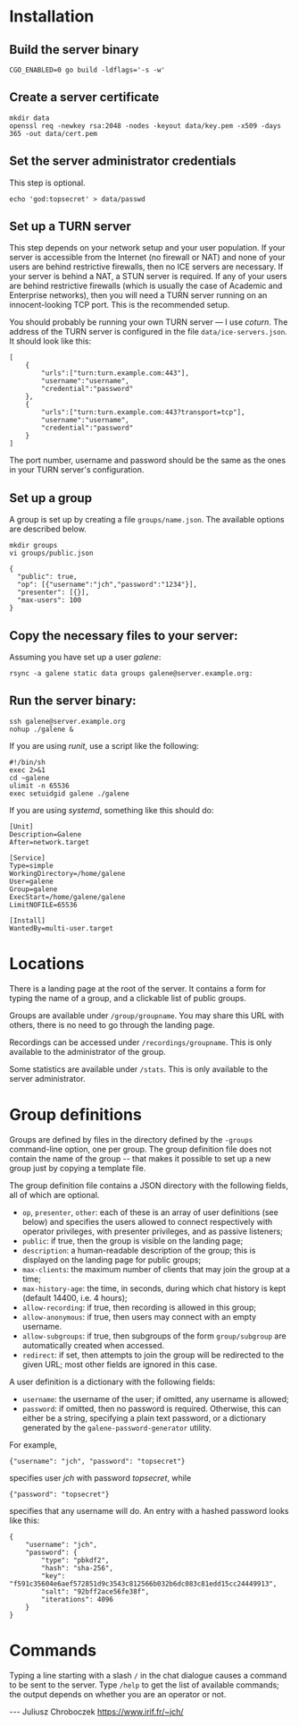 # Installation

## Build the server binary

    CGO_ENABLED=0 go build -ldflags='-s -w'

## Create a server certificate

    mkdir data
    openssl req -newkey rsa:2048 -nodes -keyout data/key.pem -x509 -days 365 -out data/cert.pem

## Set the server administrator credentials

This step is optional.

    echo 'god:topsecret' > data/passwd

## Set up a TURN server

This step depends on your network setup and your user population.  If your
server is accessible from the Internet (no firewall or NAT) and none of
your users are behind restrictive firewalls, then no ICE servers are
necessary.  If your server is behind a NAT, a STUN server is required.  If
any of your users are behind restrictive firewalls (which is usually the
case of Academic and Enterprise networks), then you will need a TURN
server running on an innocent-looking TCP port.  This is the recommended
setup.

You should probably be running your own TURN server — I use *coturn*.  The
address of the TURN server is configured in the file `data/ice-servers.json`.
It should look like this:

    [
        {
            "urls":["turn:turn.example.com:443"],
            "username":"username",
            "credential":"password"
        },
        {
            "urls":["turn:turn.example.com:443?transport=tcp"],
            "username":"username",
            "credential":"password"
        }
    ]

The port number, username and password should be the same as the ones in
your TURN server's configuration.

## Set up a group

A group is set up by creating a file `groups/name.json`.  The available
options are described below.

    mkdir groups
    vi groups/public.json

    {
      "public": true,
      "op": [{"username":"jch","password":"1234"}],
      "presenter": [{}],
      "max-users": 100
    }

## Copy the necessary files to your server:

Assuming you have set up a user *galene*:

    rsync -a galene static data groups galene@server.example.org:

## Run the server binary:

    ssh galene@server.example.org
    nohup ./galene &

If you are using *runit*, use a script like the following:

    #!/bin/sh
    exec 2>&1
    cd ~galene
    ulimit -n 65536
    exec setuidgid galene ./galene

If you are using *systemd*, something like this should do:

    [Unit]
    Description=Galene
    After=network.target

    [Service]
    Type=simple
    WorkingDirectory=/home/galene
    User=galene
    Group=galene
    ExecStart=/home/galene/galene
    LimitNOFILE=65536

    [Install]
    WantedBy=multi-user.target

# Locations

There is a landing page at the root of the server.  It contains a form
for typing the name of a group, and a clickable list of public groups.

Groups are available under `/group/groupname`.  You may share this URL
with others, there is no need to go through the landing page.

Recordings can be accessed under `/recordings/groupname`.  This is only
available to the administrator of the group.

Some statistics are available under `/stats`.  This is only available to
the server administrator.


# Group definitions

Groups are defined by files in the directory defined by the `-groups`
command-line option, one per group.  The group definition file does not
contain the name of the group -- that makes it possible to set up a new
group just by copying a template file.

The group definition file contains a JSON directory with the following
fields, all of which are optional.

 - `op`, `presenter`, `other`: each of these is an array of user
   definitions (see below) and specifies the users allowed to connect
   respectively with operator privileges, with presenter privileges, and
   as passive listeners;
 - `public`: if true, then the group is visible on the landing page;
 - `description`: a human-readable description of the group; this is
   displayed on the landing page for public groups;
 - `max-clients`: the maximum number of clients that may join the group at
   a time;
 - `max-history-age`: the time, in seconds, during which chat history is
   kept (default 14400, i.e. 4 hours);
 - `allow-recording`: if true, then recording is allowed in this group;
 - `allow-anonymous`: if true, then users may connect with an empty username.
 - `allow-subgroups`: if true, then subgroups of the form `group/subgroup`
   are automatically created when accessed.
 - `redirect`: if set, then attempts to join the group will be redirected
   to the given URL; most other fields are ignored in this case.
   
A user definition is a dictionary with the following fields:

 - `username`: the username of the user; if omitted, any username is
   allowed;
 - `password`: if omitted, then no password is required.  Otherwise, this
   can either be a string, specifying a plain text password, or
   a dictionary generated by the `galene-password-generator` utility.
   
For example,

    {"username": "jch", "password": "topsecret"}
    
specifies user *jch* with password *topsecret*, while

    {"password": "topsecret"}
    
specifies that any username will do.  An entry with a hashed password
looks like this:

    {
        "username": "jch",
        "password": {
            "type": "pbkdf2",
            "hash": "sha-256",
            "key": "f591c35604e6aef572851d9c3543c812566b032b6dc083c81edd15cc24449913",
            "salt": "92bff2ace56fe38f",
            "iterations": 4096
        }
    }

# Commands

Typing a line starting with a slash `/` in the chat dialogue causes
a command to be sent to the server.  Type `/help` to get the list of
available commands; the output depends on whether you are an operator or
not.

--- Juliusz Chroboczek <https://www.irif.fr/~jch/>
